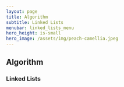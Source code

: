 ```yaml
---
layout: page
title: Algorithm
subtitle: Linked Lists
menubar: linked_lists_menu
hero_height: is-small
hero_image: /assets/img/peach-camellia.jpeg
---
```


## Algorithm
### Linked Lists
